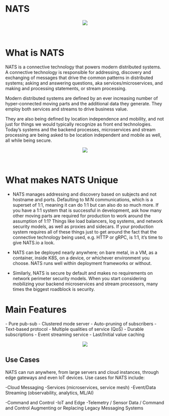 # NATS

<p align="center">
  <img src="https://nats.io/img/logos/nats-horizontal-color.png">
</p>

<br>

# What is NATS

<p>
    NATS is a connective technology that powers modern distributed systems. A connective technology is responsible for addressing, discovery and exchanging of messages that drive the common patterns in distributed systems; asking and answering questions, aka services/microservices, and making and processing statements, or stream processing.
  
  Modern distributed systems are defined by an ever increasing number of hyper-connected moving parts and the additional data they generate. They employ both services and streams to drive business value.
  
  They are also being defined by location independence and mobility, and not just for things we would typically recognize as front end technologies. Today’s systems and the backend processes, microservices and stream processing are being asked to be location independent and mobile as well, all while being secure.
  
</p>

<p align="center">
  <img src="https://nats.io/img/new_social_nats.png ">
</p>

<br>

# What makes NATS Unique

<p>
  
   - NATS manages addressing and discovery based on subjects and not hostname and ports. Defaulting to M:N communications, which is a superset of 1:1, meaning it can do 1:1 but can also do so much more. If you have a 1:1 system that is successful in development, ask how many other moving parts are required for production to work around the assumption of 1:1? Things like load balancers, log systems, and network security models, as well as proxies and sidecars. If your production system requires all of these things just to get around the fact that the connective technology being used, e.g. HTTP or gRPC, is 1:1, it’s time to give NATS.io a look.
  
   - NATS can be deployed nearly anywhere; on bare metal, in a VM, as a container, inside K8S, on a device, or whichever environment you choose. NATS runs well within deployment frameworks or without.
  
   - Similarly, NATS is secure by default and makes no requirements on network perimeter security models. When you start considering mobilizing your backend microservices and stream processors, many times the biggest roadblock is security.
  
</p> 

# Main Features
<p>
  - Pure pub-sub
  - Clustered mode server
  - Auto-pruning of subscribers
  - Text-based protocol
  - Multiple qualities of service (QoS)
  - Durable subscriptions
  - Event streaming service
  - Last/Initial value caching
</p>

<p align="center">
  <img src="https://www.cncf.io/wp-content/uploads/2020/08/NATS1-1.png">
</p>

<h2> Use Cases </h2>
<p>
  NATS can run anywhere, from large servers and cloud instances, through edge gateways and even IoT devices. Use cases for NATS include:
  
  -Cloud Messaging
    -Services (microservices, service mesh)
    -Event/Data Streaming (observability, analytics, ML/AI)
  
  -Command and Control
    -IoT and Edge
    -Telemetry / Sensor Data / Command and Control
  Augmenting or Replacing Legacy Messaging Systems

<br>


